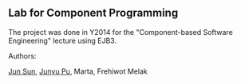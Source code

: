 ## Lab for Component Programming

The project was done in Y2014 for the "Component-based Software Engineering" lecture using EJB3.

Authors:

[Jun Sun](https://github.com/yfiua), [Junyu Pu](https://github.com/ostoc), Marta, Frehiwot Melak
